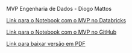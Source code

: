 MVP Engenharia de Dados - Diogo Mattos

[Link para o Notebook com o MVP no Databricks]([https://github.com/diogomattos1/mvp-engenharia-dados/blob/80b117bde03267659e55b420d209591dfc15aa11/MVP%20Dados.dbc](https://databricks-prod-cloudfront.cloud.databricks.com/public/4027ec902e239c93eaaa8714f173bcfc/955592756983036/4174348929971334/103274989165388/latest.html))

[Link para o Notebook com o MVP no GitHub](https://github.dev/diogomattos1/mvp-engenharia-dados/blob/2eb85845832ae4fa943641d9cdc571bc4b58a9fe/MVP%20Dados.ipynb)

[Link para baixar versão em PDF](https://github.com/diogomattos1/mvp-engenharia-dados/blob/main/MVP%20Engenharia%20de%20Dados%20-%20Diogo%20Mattos.pdf)

